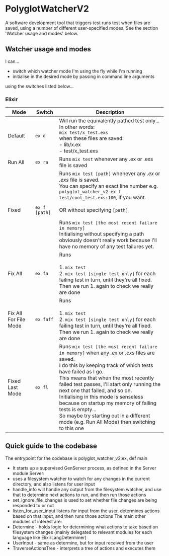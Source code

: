 <!-- Keep this up to date with the output of help -->
# PolyglotWatcherV2

A software development tool that triggers test runs test when files are saved, using a number of different user-specified modes.
See the section 'Watcher usage and modes' below.

## Watcher usage and modes

I can...

- switch which watcher mode I'm using the fly while I'm running
- initialise in the desired mode by passing in command line arguments

using the switches listed below...


### Elixir

| Mode | Switch | Description |
| ---- | -------- | ----------- |
| Default | `ex d` | Will run the equivalently pathed test only...<br /> In other words: <br /> `mix test/x_test.exs` <br /> when these files are saved: <br/> - lib/x.ex<br /> - test/x_test.exs <br /> |
| Run All | `ex ra` | Runs `mix test` whenever any .ex or .exs file is saved |
| Fixed | `ex f [path]` | Runs `mix test [path]` whenever any *.ex* or *.exs* file is saved. <br /> You can specify an exact line number e.g. `polyglot_watcher_v2 ex f test/cool_test.exs:100`, if you want. <br /><br /> OR without specifying `[path]` <br /><br /> Runs `mix test [the most recent failure in memory]` <br/> Initialising without specifying a path obviously doesn't really work because I'll have no memory of any test failures yet. |
| Fix All | `ex fa` | Runs <br /><br /> 1. `mix test` <br /> 2. `mix test [single test only]` for each failing test in turn, until they're all fixed. Then we run 1. again to check we really are done |
| Fix All For File Mode | `ex faff` | Runs <br /><br /> 1. `mix test` <br /> 2. `mix test [single test only]` for each failing test in turn, until they're all fixed. Then we run 1. again to check we really are done |
| Fixed Last Mode | `ex fl` | Runs `mix test [the most recent failure in memory]` when any *.ex* or *.exs* files are saved. <br /> I do this by keeping track of which tests have failed as I go. <br /> This means that when the most recently failed test passes, I'll start only running the next one that failed, and so on. <br /> Initialising in this mode is senseless because on startup my memory of failing tests is empty... <br /> So maybe try starting out in a different mode (e.g. Run All Mode) then switching to this one <br /> |


## Quick guide to the codebase

 The entrypoint for the codebase is polyglot_watcher_v2.ex, def main
 * It starts up a supervised GenServer process, as defined in the Server module
 Server:
 * uses a filesystem watcher to watch for any changes in the current directory, and also listens for
 user input
 * handle_info will handle any output from the filesystem watcher, and use that to determine next actions
 to run, and then run those actions
 * set_ignore_file_changes is used to set whether file changes are being responded to or not
 * listen_for_user_input listens for input from the user, determines actions based on that input, and then
 runs those actions
 The main other modules of interest are:
 * Determine - holds logic for determining what actions to take based on filesystem changes (mainly
 delegated to relevant modules for each language like ElixirLangDeterminer)
 * UserInput - same as determine, but for input received from the user
 * TraverseActionsTree - interprets a tree of actions and executes them
